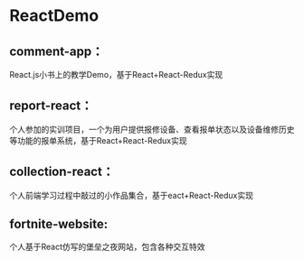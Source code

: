 # ReactDemo
## comment-app：
React.js小书上的教学Demo，基于React+React-Redux实现

## report-react：
个人参加的实训项目，一个为用户提供报修设备、查看报单状态以及设备维修历史等功能的报单系统，基于React+React-Redux实现


## collection-react：
个人前端学习过程中敲过的小作品集合，基于eact+React-Redux实现

## fortnite-website:
个人基于React仿写的堡垒之夜网站，包含各种交互特效
